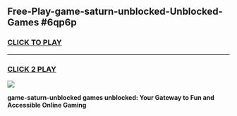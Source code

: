 
## Free-Play-game-saturn-unblocked-Unblocked-Games #6qp6p
<h3>
<a href="https://news.freeplayer.one?title=game-saturn-unblocked&ref=8M">CLICK TO PLAY</a></h3>
<hr>

<h3>
<a href="https://news.freeplayer.one?title=game-saturn-unblocked&ref=8M">CLICK 2 PLAY</a>
  
</h3>

<a href="https://news.freeplayer.one?title=game-saturn-unblocked&ref=8M"><img src="https://clearcache.store/games.png"></a>


**game-saturn-unblocked games unblocked: Your Gateway to Fun and Accessible Online Gaming**
